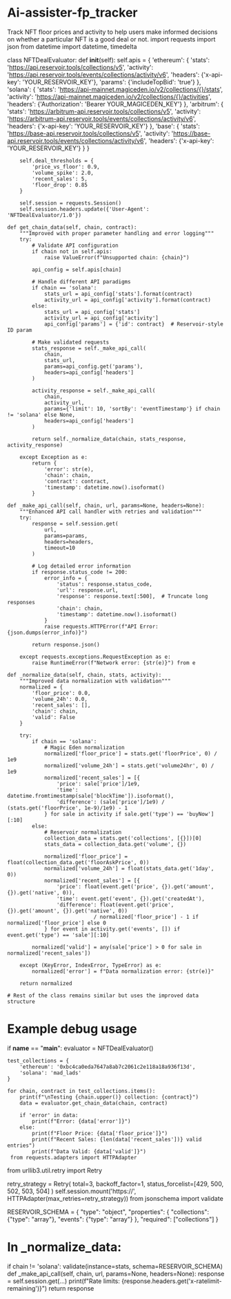 # Ai-assister-fp_tracker
Track NFT floor prices and activity to help users make informed decisions on whether a particular NFT is a good deal or not.
import requests
import json
from datetime import datetime, timedelta

class NFTDealEvaluator:
    def __init__(self):
        self.apis = {
            'ethereum': {
                'stats': 'https://api.reservoir.tools/collections/v5',
                'activity': 'https://api.reservoir.tools/events/collections/activity/v6',
                'headers': {'x-api-key': 'YOUR_RESERVOIR_KEY'},
                'params': {'includeTopBid': 'true'}
            },
            'solana': {
                'stats': 'https://api-mainnet.magiceden.io/v2/collections/{}/stats',
                'activity': 'https://api-mainnet.magiceden.io/v2/collections/{}/activities',
                'headers': {'Authorization': 'Bearer YOUR_MAGICEDEN_KEY'}
            },
            'arbitrum': {
                'stats': 'https://arbitrum-api.reservoir.tools/collections/v5',
                'activity': 'https://arbitrum-api.reservoir.tools/events/collections/activity/v6',
                'headers': {'x-api-key': 'YOUR_RESERVOIR_KEY'}
            },
            'base': {
                'stats': 'https://base-api.reservoir.tools/collections/v5',
                'activity': 'https://base-api.reservoir.tools/events/collections/activity/v6',
                'headers': {'x-api-key': 'YOUR_RESERVOIR_KEY'}
            }
        }
        
        self.deal_thresholds = {
            'price_vs_floor': 0.9,
            'volume_spike': 2.0,
            'recent_sales': 5,
            'floor_drop': 0.85
        }
        
        self.session = requests.Session()
        self.session.headers.update({'User-Agent': 'NFTDealEvaluator/1.0'})

    def get_chain_data(self, chain, contract):
        """Improved with proper parameter handling and error logging"""
        try:
            # Validate API configuration
            if chain not in self.apis:
                raise ValueError(f"Unsupported chain: {chain}")
                
            api_config = self.apis[chain]
            
            # Handle different API paradigms
            if chain == 'solana':
                stats_url = api_config['stats'].format(contract)
                activity_url = api_config['activity'].format(contract)
            else:
                stats_url = api_config['stats']
                activity_url = api_config['activity']
                api_config['params'] = {'id': contract}  # Reservoir-style ID param

            # Make validated requests
            stats_response = self._make_api_call(
                chain, 
                stats_url,
                params=api_config.get('params'),
                headers=api_config['headers']
            )
            
            activity_response = self._make_api_call(
                chain,
                activity_url,
                params={'limit': 10, 'sortBy': 'eventTimestamp'} if chain != 'solana' else None,
                headers=api_config['headers']
            )

            return self._normalize_data(chain, stats_response, activity_response)
            
        except Exception as e:
            return {
                'error': str(e),
                'chain': chain,
                'contract': contract,
                'timestamp': datetime.now().isoformat()
            }

    def _make_api_call(self, chain, url, params=None, headers=None):
        """Enhanced API call handler with retries and validation"""
        try:
            response = self.session.get(
                url,
                params=params,
                headers=headers,
                timeout=10
            )
            
            # Log detailed error information
            if response.status_code != 200:
                error_info = {
                    'status': response.status_code,
                    'url': response.url,
                    'response': response.text[:500],  # Truncate long responses
                    'chain': chain,
                    'timestamp': datetime.now().isoformat()
                }
                raise requests.HTTPError(f"API Error: {json.dumps(error_info)}")
                
            return response.json()
            
        except requests.exceptions.RequestException as e:
            raise RuntimeError(f"Network error: {str(e)}") from e

    def _normalize_data(self, chain, stats, activity):
        """Improved data normalization with validation"""
        normalized = {
            'floor_price': 0.0,
            'volume_24h': 0.0,
            'recent_sales': [],
            'chain': chain,
            'valid': False
        }

        try:
            if chain == 'solana':
                # Magic Eden normalization
                normalized['floor_price'] = stats.get('floorPrice', 0) / 1e9
                normalized['volume_24h'] = stats.get('volume24hr', 0) / 1e9
                normalized['recent_sales'] = [{
                    'price': sale['price']/1e9,
                    'time': datetime.fromtimestamp(sale['blockTime']).isoformat(),
                    'difference': (sale['price']/1e9) / (stats.get('floorPrice', 1e-9)/1e9) - 1
                } for sale in activity if sale.get('type') == 'buyNow'][:10]
            else:
                # Reservoir normalization
                collection_data = stats.get('collections', [{}])[0]
                stats_data = collection_data.get('volume', {})
                
                normalized['floor_price'] = float(collection_data.get('floorAskPrice', 0))
                normalized['volume_24h'] = float(stats_data.get('1day', 0))
                normalized['recent_sales'] = [{
                    'price': float(event.get('price', {}).get('amount', {}).get('native', 0)),
                    'time': event.get('event', {}).get('createdAt'),
                    'difference': float(event.get('price', {}).get('amount', {}).get('native', 0)) 
                                / normalized['floor_price'] - 1 if normalized['floor_price'] else 0
                } for event in activity.get('events', []) if event.get('type') == 'sale'][:10]

            normalized['valid'] = any(sale['price'] > 0 for sale in normalized['recent_sales'])
            
        except (KeyError, IndexError, TypeError) as e:
            normalized['error'] = f"Data normalization error: {str(e)}"
            
        return normalized

    # Rest of the class remains similar but uses the improved data structure

# Example debug usage
if __name__ == "__main__":
    evaluator = NFTDealEvaluator()
    
    test_collections = {
        'ethereum': '0xbc4ca0eda7647a8ab7c2061c2e118a18a936f13d',
        'solana': 'mad_lads'
    }
    
    for chain, contract in test_collections.items():
        print(f"\nTesting {chain.upper()} collection: {contract}")
        data = evaluator.get_chain_data(chain, contract)
        
        if 'error' in data:
            print(f"Error: {data['error']}")
        else:
            print(f"Floor Price: {data['floor_price']}")
            print(f"Recent Sales: {len(data['recent_sales'])} valid entries")
            print(f"Data Valid: {data['valid']}")
     from requests.adapters import HTTPAdapter
from urllib3.util.retry import Retry

retry_strategy = Retry(
    total=3,
    backoff_factor=1,
    status_forcelist=[429, 500, 502, 503, 504]
)
self.session.mount('https://', HTTPAdapter(max_retries=retry_strategy))
from jsonschema import validate

RESERVOIR_SCHEMA = {
    "type": "object",
    "properties": {
        "collections": {"type": "array"},
        "events": {"type": "array"}
    },
    "required": ["collections"]
}

# In _normalize_data:
if chain != 'solana':
    validate(instance=stats, schema=RESERVOIR_SCHEMA)
    def _make_api_call(self, chain, url, params=None, headers=None):
    response = self.session.get(...)
    print(f"Rate limits: {response.headers.get('x-ratelimit-remaining')}")
    return response
